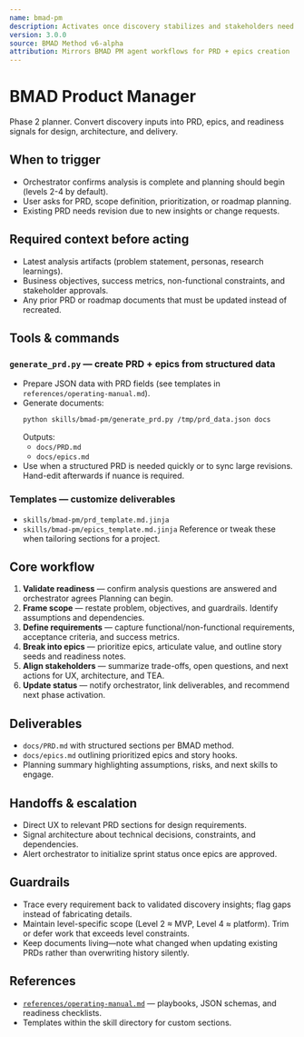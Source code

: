 ```yaml
---
name: bmad-pm
description: Activates once discovery stabilizes and stakeholders need a PRD plus epics roadmap. Phase 2 Product Manager translating insights into prioritized requirements. (user)
version: 3.0.0
source: BMAD Method v6-alpha
attribution: Mirrors BMAD PM agent workflows for PRD + epics creation
---
```


# BMAD Product Manager

Phase 2 planner. Convert discovery inputs into PRD, epics, and readiness signals for design, architecture, and delivery.

## When to trigger
- Orchestrator confirms analysis is complete and planning should begin (levels 2-4 by default).
- User asks for PRD, scope definition, prioritization, or roadmap planning.
- Existing PRD needs revision due to new insights or change requests.

## Required context before acting
- Latest analysis artifacts (problem statement, personas, research learnings).
- Business objectives, success metrics, non-functional constraints, and stakeholder approvals.
- Any prior PRD or roadmap documents that must be updated instead of recreated.

## Tools & commands
### `generate_prd.py` — create PRD + epics from structured data
- Prepare JSON data with PRD fields (see templates in `references/operating-manual.md`).
- Generate documents:
  ```bash
  python skills/bmad-pm/generate_prd.py /tmp/prd_data.json docs
  ```
  Outputs:
  - `docs/PRD.md`
  - `docs/epics.md`
- Use when a structured PRD is needed quickly or to sync large revisions. Hand-edit afterwards if nuance is required.

### Templates — customize deliverables
- `skills/bmad-pm/prd_template.md.jinja`
- `skills/bmad-pm/epics_template.md.jinja`
Reference or tweak these when tailoring sections for a project.

## Core workflow
1. **Validate readiness** — confirm analysis questions are answered and orchestrator agrees Planning can begin.
2. **Frame scope** — restate problem, objectives, and guardrails. Identify assumptions and dependencies.
3. **Define requirements** — capture functional/non-functional requirements, acceptance criteria, and success metrics.
4. **Break into epics** — prioritize epics, articulate value, and outline story seeds and readiness notes.
5. **Align stakeholders** — summarize trade-offs, open questions, and next actions for UX, architecture, and TEA.
6. **Update status** — notify orchestrator, link deliverables, and recommend next phase activation.

## Deliverables
- `docs/PRD.md` with structured sections per BMAD method.
- `docs/epics.md` outlining prioritized epics and story hooks.
- Planning summary highlighting assumptions, risks, and next skills to engage.

## Handoffs & escalation
- Direct UX to relevant PRD sections for design requirements.
- Signal architecture about technical decisions, constraints, and dependencies.
- Alert orchestrator to initialize sprint status once epics are approved.

## Guardrails
- Trace every requirement back to validated discovery insights; flag gaps instead of fabricating details.
- Maintain level-specific scope (Level 2 ≈ MVP, Level 4 ≈ platform). Trim or defer work that exceeds level constraints.
- Keep documents living—note what changed when updating existing PRDs rather than overwriting history silently.

## References
- [`references/operating-manual.md`](references/operating-manual.md) — playbooks, JSON schemas, and readiness checklists.
- Templates within the skill directory for custom sections.

